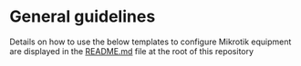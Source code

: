 # General guidelines
Details on how to use the below templates to configure Mikrotik equipment are displayed in the [README.md](https://github.com/kentik/config-snippets/blob/master/README.md) file at the root of this repository
